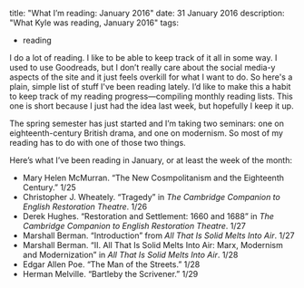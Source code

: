 title: "What I’m reading: January 2016"
date: 31 January 2016
description: "What Kyle was reading, January 2016"
tags:
  - reading

I do a lot of reading. I like to be able to keep track of it all in some way. I used to use Goodreads, but I don’t really care about the social media-y aspects of the site and it just feels overkill for what I want to do. So here's a plain, simple list of stuff I've been reading lately. I’d like to make this a habit to keep track of my reading progress&mdash;compiling monthly reading lists. This one is short because I just had the idea last week, but hopefully I keep it up.

The spring semester has just started and I’m taking two seminars: one on eighteenth-century British drama, and one on modernism. So most of my reading has to do with one of those two things.

Here’s what I’ve been reading in January, or at least the week of the month:

* Mary Helen McMurran. “The New Cosmpolitanism and the Eighteenth Century.” 1/25
* Christopher J. Wheately. “Tragedy” in *The Cambridge Companion to English Restoration Theatre*. 1/26
* Derek Hughes. “Restoration and Settlement: 1660 and 1688” in *The Cambridge Companion to English Restoration Theatre*. 1/27
* Marshall Berman. “Introduction” from *All That Is Solid Melts Into Air*. 1/27
* Marshall Berman. “II. All That Is Solid Melts Into Air: Marx, Modernism and Modernization” in *All That Is Solid Melts Into Air*. 1/28
* Edgar Allen Poe. “The Man of the Streets.” 1/28
* Herman Melville. “Bartleby the Scrivener.” 1/29

